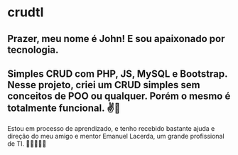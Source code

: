# crudtl
Prazer, meu nome é John! E sou apaixonado por tecnologia. 
-------------------------------------------------------------------------------------------------------------------
Simples CRUD com PHP, JS, MySQL e Bootstrap. 
Nesse projeto, criei um CRUD simples sem conceitos de POO ou qualquer. Porém o mesmo é totalmente funcional. ✌️🚀
-------------------------------------------------------------------------------------------------------------------
Estou em processo de aprendizado, e tenho recebido bastante ajuda e direção do meu amigo e mentor Emanuel Lacerda, um grande profissional de TI. 👨🏽‍💻🙏🏽 
